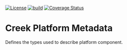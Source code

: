 [![License](https://img.shields.io/badge/License-Apache%202.0-blue.svg)](https://opensource.org/licenses/Apache-2.0)
[![build](https://github.com/creek-service/creek-platform-metadata/actions/workflows/gradle.yml/badge.svg)](https://github.com/creek-service/creek-platform-metadata/actions/workflows/gradle.yml)
[![Coverage Status](https://coveralls.io/repos/github/creek-service/creek-platform-metadata/badge.svg?branch=main)](https://coveralls.io/github/creek-service/creek-platform-metadata?branch=main)

# Creek Platform Metadata
Defines the types used to describe platform component.
